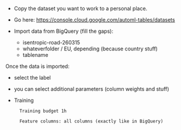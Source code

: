 - Copy the dataset you want to work to a personal place.

- Go here: 
        https://console.cloud.google.com/automl-tables/datasets

- Import data from BigQuery (fill the gaps):

    - isentropic-road-260315
    - whateverfolder  / EU, depending (because country stuff)
    - tablename

Once the data is imported:

- select the label

- you can select additional parameters (column weights and stuff)

- Training

        Training budget 1h
        
        Feature columns: all columns (exactly like in BigQuery)

